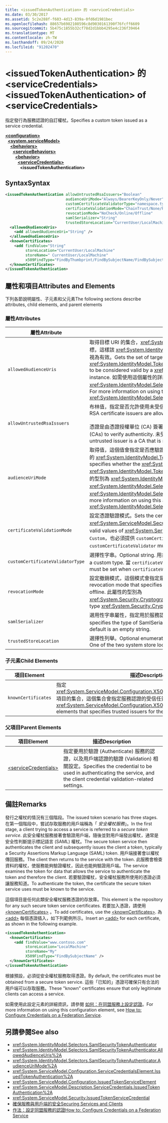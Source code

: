 ```yaml
---
title: <issuedTokenAuthentication> 的 <serviceCredentials>
ms.date: 03/30/2017
ms.assetid: 5c2e288f-f603-4d13-839a-0fd6d1981bec
ms.openlocfilehash: 88657b6982108596c8d9030161390f76fcff6609
ms.sourcegitcommit: 5b475c1855b32cf78d2d1bbb4295e4c236f39464
ms.translationtype: MT
ms.contentlocale: zh-TW
ms.lasthandoff: 09/24/2020
ms.locfileid: "91202470"
---
```

# <a name="issuedtokenauthentication-of-servicecredentials"></a><span data-ttu-id="5444f-102">\<issuedTokenAuthentication> 的 \<serviceCredentials></span><span class="sxs-lookup"><span data-stu-id="5444f-102">\<issuedTokenAuthentication> of \<serviceCredentials></span></span>

<span data-ttu-id="5444f-103">指定發行為服務認證的自訂權杖。</span><span class="sxs-lookup"><span data-stu-id="5444f-103">Specifies a custom token issued as a service credential.</span></span>  
  
[**\<configuration>**](../configuration-element.md)\
&nbsp;&nbsp;[**\<system.serviceModel>**](system-servicemodel.md)\
&nbsp;&nbsp;&nbsp;&nbsp;[**\<behaviors>**](behaviors.md)\
&nbsp;&nbsp;&nbsp;&nbsp;&nbsp;&nbsp;[**\<serviceBehaviors>**](servicebehaviors.md)\
&nbsp;&nbsp;&nbsp;&nbsp;&nbsp;&nbsp;&nbsp;&nbsp;[**\<behavior>**](behavior-of-servicebehaviors.md)\
&nbsp;&nbsp;&nbsp;&nbsp;&nbsp;&nbsp;&nbsp;&nbsp;&nbsp;&nbsp;[**\<serviceCredentials>**](servicecredentials.md)\
&nbsp;&nbsp;&nbsp;&nbsp;&nbsp;&nbsp;&nbsp;&nbsp;&nbsp;&nbsp;&nbsp;&nbsp;**\<issuedTokenAuthentication>**  
  
## <a name="syntax"></a><span data-ttu-id="5444f-104">Syntax</span><span class="sxs-lookup"><span data-stu-id="5444f-104">Syntax</span></span>  
  
```xml  
<issuedTokenAuthentication allowUntrustedRsaIssuers="Boolean"
                           audienceUriMode="Always/BearerKeyOnly/Never"
                           customCertificateValidatorType="namespace.typeName, [,AssemblyName] [,Version=version number] [,Culture=culture] [,PublicKeyToken=token]"
                           certificateValidationMode="ChainTrust/None/PeerTrust/PeerOrChainTrust/Custom"
                           revocationMode="NoCheck/Online/Offline"
                           samlSerializer="String"
                           trustedStoreLocation="CurrentUser/LocalMachine">
  <allowedAudienceUris>
    <add allowedAudienceUri="String" />
  </allowedAudienceUris>
  <knownCertificates>
    <add findValue="String"
         storeLocation="CurrentUser/LocalMachine"
         storeName=" CurrentUser/LocalMachine"
         x509FindType="FindByThumbprint/FindBySubjectName/FindBySubjectDistinguishedName/FindByIssuerName/FindByIssuerDistinguishedName/FindBySerialNumber/FindByTimeValid/FindByTimeNotYetValid/FindBySerialNumber/FindByTimeExpired/FindByTemplateName/FindByApplicationPolicy/FindByCertificatePolicy/FindByExtension/FindByKeyUsage/FindBySubjectKeyIdentifier" />
  </knownCertificates>
</issuedTokenAuthentication>
```  
  
## <a name="attributes-and-elements"></a><span data-ttu-id="5444f-105">屬性和項目</span><span class="sxs-lookup"><span data-stu-id="5444f-105">Attributes and Elements</span></span>  

 <span data-ttu-id="5444f-106">下列各節說明屬性、子元素和父元素</span><span class="sxs-lookup"><span data-stu-id="5444f-106">The following sections describe attributes, child elements, and parent elements</span></span>  
  
### <a name="attributes"></a><span data-ttu-id="5444f-107">屬性</span><span class="sxs-lookup"><span data-stu-id="5444f-107">Attributes</span></span>  
  
|<span data-ttu-id="5444f-108">屬性</span><span class="sxs-lookup"><span data-stu-id="5444f-108">Attribute</span></span>|<span data-ttu-id="5444f-109">描述</span><span class="sxs-lookup"><span data-stu-id="5444f-109">Description</span></span>|  
|---------------|-----------------|  
|`allowedAudienceUris`|<span data-ttu-id="5444f-110">取得目標 URI 的集合，<xref:System.IdentityModel.Tokens.SamlSecurityToken> 安全性權杖會以其為目標，這樣該 <xref:System.IdentityModel.Selectors.SamlSecurityTokenAuthenticator> 執行個體才會將其視為有效。</span><span class="sxs-lookup"><span data-stu-id="5444f-110">Gets the set of target URIs for which the <xref:System.IdentityModel.Tokens.SamlSecurityToken> security token can be targeted for in order to be considered valid by a <xref:System.IdentityModel.Selectors.SamlSecurityTokenAuthenticator> instance.</span></span> <span data-ttu-id="5444f-111">如需使用這個屬性的詳細資訊，請參閱 <xref:System.IdentityModel.Selectors.SamlSecurityTokenAuthenticator.AllowedAudienceUris%2A>。</span><span class="sxs-lookup"><span data-stu-id="5444f-111">For more information on using this attribute, see <xref:System.IdentityModel.Selectors.SamlSecurityTokenAuthenticator.AllowedAudienceUris%2A>.</span></span>|  
|`allowUntrustedRsaIssuers`|<span data-ttu-id="5444f-112">布林值，指定是否允許使用未受信任的 RSA 憑證簽發者。</span><span class="sxs-lookup"><span data-stu-id="5444f-112">A Boolean value that specifies if untrusted RSA certificate issuers are allowed.</span></span><br /><br /> <span data-ttu-id="5444f-113">憑證是由憑證授權單位 (CA) 簽署，以確認真實性。</span><span class="sxs-lookup"><span data-stu-id="5444f-113">Certificates are signed by certification authorities (CAs) to verify authenticity.</span></span> <span data-ttu-id="5444f-114">未受信任的簽發者，是指未指定為可信任進行簽署憑證的 CA。</span><span class="sxs-lookup"><span data-stu-id="5444f-114">An untrusted issuer is a CA that is not specified to be trusted to sign certificates.</span></span>|  
|`audienceUriMode`|<span data-ttu-id="5444f-115">取得值，這個值會指定是否應驗證 <xref:System.IdentityModel.Tokens.SamlSecurityToken> 安全性權杖的 <xref:System.IdentityModel.Tokens.SamlAudienceRestrictionCondition>。</span><span class="sxs-lookup"><span data-stu-id="5444f-115">Gets a value that specifies whether the <xref:System.IdentityModel.Tokens.SamlSecurityToken> security token's <xref:System.IdentityModel.Tokens.SamlAudienceRestrictionCondition> should be validated.</span></span> <span data-ttu-id="5444f-116">這個值的型別為 <xref:System.IdentityModel.Selectors.AudienceUriMode>。</span><span class="sxs-lookup"><span data-stu-id="5444f-116">This value is of type <xref:System.IdentityModel.Selectors.AudienceUriMode>.</span></span> <span data-ttu-id="5444f-117">如需使用這個屬性的詳細資訊，請參閱 <xref:System.IdentityModel.Selectors.SamlSecurityTokenAuthenticator.AudienceUriMode%2A>。</span><span class="sxs-lookup"><span data-stu-id="5444f-117">For more information on using this attribute, see <xref:System.IdentityModel.Selectors.SamlSecurityTokenAuthenticator.AudienceUriMode%2A>.</span></span>|  
|`certificateValidationMode`|<span data-ttu-id="5444f-118">設定憑證驗證模式。</span><span class="sxs-lookup"><span data-stu-id="5444f-118">Sets the certificate validation mode.</span></span> <span data-ttu-id="5444f-119"><xref:System.ServiceModel.Security.X509CertificateValidationMode> 的其中一個有效值。</span><span class="sxs-lookup"><span data-stu-id="5444f-119">One of the valid values of <xref:System.ServiceModel.Security.X509CertificateValidationMode>.</span></span> <span data-ttu-id="5444f-120">如果設定為 `Custom`，也必須提供 `customCertificateValidator`。</span><span class="sxs-lookup"><span data-stu-id="5444f-120">If set to `Custom`, then a `customCertificateValidator` must also be supplied.</span></span> <span data-ttu-id="5444f-121">預設為 `ChainTrust`。</span><span class="sxs-lookup"><span data-stu-id="5444f-121">The default is `ChainTrust`.</span></span>|  
|`customCertificateValidatorType`|<span data-ttu-id="5444f-122">選擇性字串。</span><span class="sxs-lookup"><span data-stu-id="5444f-122">Optional string.</span></span> <span data-ttu-id="5444f-123">用來驗證自訂型別的型別和組件。</span><span class="sxs-lookup"><span data-stu-id="5444f-123">A type and assembly used to validate a custom type.</span></span> <span data-ttu-id="5444f-124">當 `certificateValidationMode` 設定為 `Custom` 時，必須設定這個屬性。</span><span class="sxs-lookup"><span data-stu-id="5444f-124">This attribute must be set when `certificateValidationMode` is set to `Custom`.</span></span>|  
|`revocationMode`|<span data-ttu-id="5444f-125">設定撤銷模式，這個模式會指定是否進行撤銷檢查，並且指定以線上或離線的方式執行。</span><span class="sxs-lookup"><span data-stu-id="5444f-125">Sets the revocation mode that specifies whether a revocation check occurs, and if it is performed online or offline.</span></span> <span data-ttu-id="5444f-126">此屬性的型別為 <xref:System.Security.Cryptography.X509Certificates.X509RevocationMode>。</span><span class="sxs-lookup"><span data-stu-id="5444f-126">This attribute is of type <xref:System.Security.Cryptography.X509Certificates.X509RevocationMode>.</span></span>|  
|`samlSerializer`|<span data-ttu-id="5444f-127">選用性字串屬性，指定用於服務認證之 SamlSerializer 的型別。</span><span class="sxs-lookup"><span data-stu-id="5444f-127">An optional string attribute that specifies the type of SamlSerializer that is used for the service credential.</span></span> <span data-ttu-id="5444f-128">預設值是空字串。</span><span class="sxs-lookup"><span data-stu-id="5444f-128">The default is an empty string.</span></span>|  
|`trustedStoreLocation`|<span data-ttu-id="5444f-129">選擇性列舉。</span><span class="sxs-lookup"><span data-stu-id="5444f-129">Optional enumeration.</span></span> <span data-ttu-id="5444f-130">兩個系統存放位置的其中一個：`LocalMachine` 或 `CurrentUser`。</span><span class="sxs-lookup"><span data-stu-id="5444f-130">One of the two system store locations: `LocalMachine` or `CurrentUser`.</span></span>|  
  
### <a name="child-elements"></a><span data-ttu-id="5444f-131">子元素</span><span class="sxs-lookup"><span data-stu-id="5444f-131">Child Elements</span></span>  
  
|<span data-ttu-id="5444f-132">項目</span><span class="sxs-lookup"><span data-stu-id="5444f-132">Element</span></span>|<span data-ttu-id="5444f-133">描述</span><span class="sxs-lookup"><span data-stu-id="5444f-133">Description</span></span>|  
|-------------|-----------------|  
|`knownCertificates`|<span data-ttu-id="5444f-134">指定 <xref:System.ServiceModel.Configuration.X509CertificateTrustedIssuerElement> 項目的集合，這個集合會指定服務認證的受信任簽發者。</span><span class="sxs-lookup"><span data-stu-id="5444f-134">Specifies a collection of <xref:System.ServiceModel.Configuration.X509CertificateTrustedIssuerElement> elements that specifies trusted issuers for the service credential.</span></span>|  
  
### <a name="parent-elements"></a><span data-ttu-id="5444f-135">父項目</span><span class="sxs-lookup"><span data-stu-id="5444f-135">Parent Elements</span></span>  
  
|<span data-ttu-id="5444f-136">項目</span><span class="sxs-lookup"><span data-stu-id="5444f-136">Element</span></span>|<span data-ttu-id="5444f-137">描述</span><span class="sxs-lookup"><span data-stu-id="5444f-137">Description</span></span>|  
|-------------|-----------------|  
|[\<serviceCredentials>](servicecredentials.md)|<span data-ttu-id="5444f-138">指定要用於驗證 (Authenticate) 服務的認證，以及用戶端認證的驗證 (Validation) 相關設定。</span><span class="sxs-lookup"><span data-stu-id="5444f-138">Specifies the credential to be used in authenticating the service, and the client credential validation-related settings.</span></span>|  
  
## <a name="remarks"></a><span data-ttu-id="5444f-139">備註</span><span class="sxs-lookup"><span data-stu-id="5444f-139">Remarks</span></span>  

 <span data-ttu-id="5444f-140">發行之權杖的情況有三個階段。</span><span class="sxs-lookup"><span data-stu-id="5444f-140">The issued token scenario has three stages.</span></span> <span data-ttu-id="5444f-141">在第一個階段中，嘗試存取服務的用戶端稱為「 *安全權杖服務*」。</span><span class="sxs-lookup"><span data-stu-id="5444f-141">In the first stage, a client trying to access a service is referred to a *secure token service*.</span></span> <span data-ttu-id="5444f-142">此安全權杖服務接著會驗證用戶端，隨後並對用戶端發出權杖，通常是安全性判斷提示標記語言 (SAML) 權杖。</span><span class="sxs-lookup"><span data-stu-id="5444f-142">The secure token service then authenticates the client and subsequently issues the client a token, typically a Security Assertions Markup Language (SAML) token.</span></span> <span data-ttu-id="5444f-143">用戶端接著會以權杖傳回服務。</span><span class="sxs-lookup"><span data-stu-id="5444f-143">The client then returns to the service with the token.</span></span> <span data-ttu-id="5444f-144">此服務會檢查資料的權杖，使服務能夠驗證權杖，因此也能夠驗證用戶端。</span><span class="sxs-lookup"><span data-stu-id="5444f-144">The service examines the token for data that allows the service to authenticate the token and therefore the client.</span></span> <span data-ttu-id="5444f-145">若要驗證權杖，安全權杖服務所使用的憑證必須讓服務知道。</span><span class="sxs-lookup"><span data-stu-id="5444f-145">To authenticate the token, the certificate the secure token service uses must be known to the service.</span></span>  
  
 <span data-ttu-id="5444f-146">這個項目是任何此類安全權杖服務憑證的存放庫。</span><span class="sxs-lookup"><span data-stu-id="5444f-146">This element is the repository for any such secure token service certificates.</span></span> <span data-ttu-id="5444f-147">若要加入憑證，請使用 [\<knownCertificates>](knowncertificates.md) 。</span><span class="sxs-lookup"><span data-stu-id="5444f-147">To add certificates, use the [\<knownCertificates>](knowncertificates.md).</span></span> <span data-ttu-id="5444f-148">為 [\<add>](add-of-knowncertificates.md) 每個憑證插入，如下列範例所示。</span><span class="sxs-lookup"><span data-stu-id="5444f-148">Insert an [\<add>](add-of-knowncertificates.md) for each certificate, as shown in the following example.</span></span>  
  
```xml  
<issuedTokenAuthentication>
  <knownCertificates>
    <add findValue="www.contoso.com"
         storeLocation="LocalMachine"
         storeName="My"
         X509FindType="FindBySubjectName" />
  </knownCertificates>
</issuedTokenAuthentication>
```  
  
 <span data-ttu-id="5444f-149">根據預設，必須從安全權杖服務取得憑證。</span><span class="sxs-lookup"><span data-stu-id="5444f-149">By default, the certificates must be obtained from a secure token service.</span></span> <span data-ttu-id="5444f-150">這些「已知的」憑證可確保只有合法的用戶端可以存取服務。</span><span class="sxs-lookup"><span data-stu-id="5444f-150">These "known" certificates ensure that only legitimate clients can access a service.</span></span>  
  
 <span data-ttu-id="5444f-151">如需使用此設定元素的詳細資訊，請參閱 [如何：在同盟服務上設定認證](../../../wcf/feature-details/how-to-configure-credentials-on-a-federation-service.md)。</span><span class="sxs-lookup"><span data-stu-id="5444f-151">For more information on using this configuration element, see [How to: Configure Credentials on a Federation Service](../../../wcf/feature-details/how-to-configure-credentials-on-a-federation-service.md).</span></span>  
  
## <a name="see-also"></a><span data-ttu-id="5444f-152">另請參閱</span><span class="sxs-lookup"><span data-stu-id="5444f-152">See also</span></span>

- <xref:System.IdentityModel.Selectors.SamlSecurityTokenAuthenticator>
- <xref:System.IdentityModel.Selectors.SamlSecurityTokenAuthenticator.AllowedAudienceUris%2A>
- <xref:System.IdentityModel.Selectors.SamlSecurityTokenAuthenticator.AudienceUriMode%2A>
- <xref:System.ServiceModel.Configuration.ServiceCredentialsElement.IssuedTokenAuthentication%2A>
- <xref:System.ServiceModel.Configuration.IssuedTokenServiceElement>
- <xref:System.ServiceModel.Description.ServiceCredentials.IssuedTokenAuthentication%2A>
- <xref:System.ServiceModel.Security.IssuedTokenServiceCredential>
- [<span data-ttu-id="5444f-153">確保服務與用戶端的安全</span><span class="sxs-lookup"><span data-stu-id="5444f-153">Securing Services and Clients</span></span>](../../../wcf/feature-details/securing-services-and-clients.md)
- [<span data-ttu-id="5444f-154">作法：設定同盟服務的認證</span><span class="sxs-lookup"><span data-stu-id="5444f-154">How to: Configure Credentials on a Federation Service</span></span>](../../../wcf/feature-details/how-to-configure-credentials-on-a-federation-service.md)
